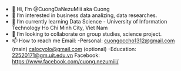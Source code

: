 - 👋 Hi, I’m @CuongDaNezuMiii aka Cuong
- 👀 I’m interested in business data analizing, data researches.
- 🌱 I’m currently learning Data Science - University of Information Technology Ho Chi Minh City, Viet Nam
- 💞️ I’m looking to collaborate on group studies, science project.
- 📫 How to reach me 
Email: -Personal: cuongoccho1312@gmail.com  (main)
                  calocyolo@gmail.com       (optional)
       -Education: 22520171@gm.uit.edu.vn
Facebook: https://www.facebook.com/cuong.nezumiii/

<!---
CuongDaNezuMiii/CuongDaNezuMiii is a ✨ special ✨ repository because its `README.md` (this file) appears on your GitHub profile.
You can click the Preview link to take a look at your changes.
--->
